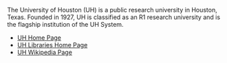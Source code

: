 The University of Houston (UH) is a public research university in Houston, Texas. Founded in 1927, UH is classified as an R1 research university and is the flagship institution of the UH System.

* [UH Home Page](https://uh.edu/)
* [UH Libraries Home Page](https://libraries.uh.edu/)
* [UH Wikipedia Page](https://en.wikipedia.org/wiki/University_of_Houston)
